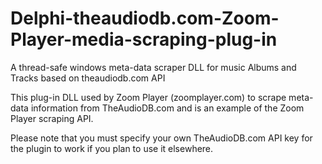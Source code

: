 # Delphi-theaudiodb.com-Zoom-Player-media-scraping-plug-in
A thread-safe windows meta-data scraper DLL for music Albums and Tracks based on theaudiodb.com API 

This plug-in DLL used by Zoom Player (zoomplayer.com) to scrape meta-data information from TheAudioDB.com and is an example of the Zoom Player scraping API.

Please note that you must specify your own TheAudioDB.com API key for the plugin to work if you plan to use it elsewhere.
